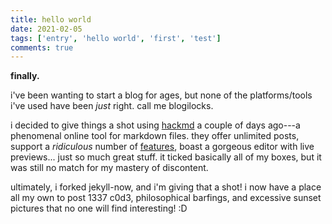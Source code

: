 ```yaml
---
title: hello world
date: 2021-02-05
tags: ['entry', 'hello world', 'first', 'test']
comments: true
---
```


**finally.**

i've been wanting to start a blog for ages, but none of the platforms/tools i've used have been *just* right. call me blogilocks.

i decided to give things a shot using [hackmd](https://hackmd.io/) a couple of days ago---a phenomenal online tool for markdown files. they offer unlimited posts, support a *ridiculous* number of [features](https://hackmd.io/features), boast a gorgeous editor with live previews... just so much great stuff. it ticked basically all of my boxes, but it was still no match for my mastery of discontent.

ultimately, i forked jekyll-now, and i'm giving that a shot! i now have a place all my own to post 1337 c0d3, philosophical barfings, and excessive sunset pictures that no one will find interesting! :D
